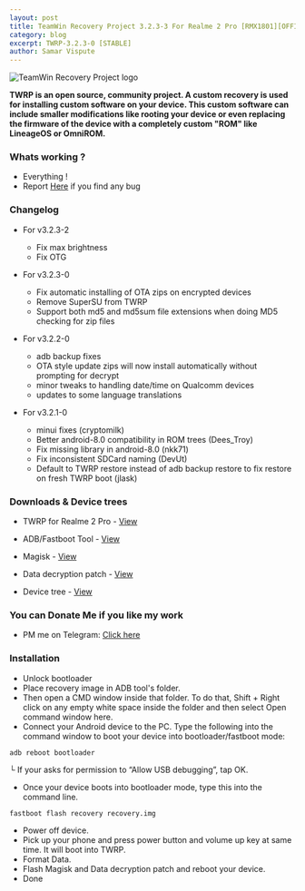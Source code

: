 ```yaml
---
layout: post
title: TeamWin Recovery Project 3.2.3-3 For Realme 2 Pro [RMX1801][OFFICIAL]
category: blog
excerpt: TWRP-3.2.3-0 [STABLE]
author: Samar Vispute
---
```


![TeamWin Recovery Project logo](http://samarv-121.github.io/images/twrp.png)

**TWRP is an open source, community project. A custom recovery is used for installing custom software on your device.
 This custom software can include smaller modifications like rooting your device or even replacing
 the firmware of the device with a completely custom "ROM" like LineageOS or OmniROM.**

### Whats working ?
* Everything !
* Report [Here](https://github.com/Teamwin/android_device_oppo_RMX1801/issues) if you find any bug

### Changelog
* For v3.2.3-2
  * Fix max brightness
  * Fix OTG
  
* For v3.2.3-0
  * Fix automatic installing of OTA zips on encrypted devices
  * Remove SuperSU from TWRP
  * Support both md5 and md5sum file extensions when doing MD5 checking for zip files

* For v3.2.2-0
  * adb backup fixes
  * OTA style update zips will now install automatically without prompting for decrypt
  * minor tweaks to handling date/time on Qualcomm devices
  * updates to some language translations

* For v3.2.1-0
  * minui fixes (cryptomilk)
  * Better android-8.0 compatibility in ROM trees (Dees_Troy)
  * Fix missing library in android-8.0 (nkk71)
  * Fix inconsistent SDCard naming (DevUt)
  * Default to TWRP restore instead of adb backup restore to fix restore on fresh TWRP boot (jlask)

### Downloads & Device trees
* TWRP for Realme 2 Pro - [View](https://twrp.me/oppo/realme2pro.html)
* ADB/Fastboot Tool - [View](https://dl.google.com/android/repository/platform-tools-latest-windows.zip)
* Magisk - [View](https://github.com/topjohnwu/Magisk/releases)
* Data decryption patch - [View](https://drive.google.com/file/d/1IPImCpeb9MDAQzrnxi1kfkKzOHpZS2Lr/view)

* Device tree - [View](https://github.com/teamwin/android_device_oppo_RMX1801)

### You can Donate Me if you like my work
* PM me on Telegram: [Click here](https://web.telegram.org/#/im?p=@SamarV121)

### Installation
* Unlock bootloader
* Place recovery image in ADB tool's folder.
* Then open a CMD window inside that folder. To do that, Shift + Right click on any empty white space inside the folder and then select Open command window here.
* Connect your Android device to the PC. Type the following into the command window to boot your device into bootloader/fastboot mode:
```
adb reboot bootloader
```
└ If your asks for permission to “Allow USB debugging”, tap OK.
* Once your device boots into bootloader mode, type this into the command line.
```
fastboot flash recovery recovery.img
```
* Power off device.
* Pick up your phone and press power button and volume up key at same time. It will boot into TWRP.
* Format Data.
* Flash Magisk and Data decryption patch and reboot your device.
* Done
